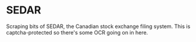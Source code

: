# SEDAR

Scraping bits of SEDAR, the Canadian stock exchange filing system. This is captcha-protected so there's some OCR going on in here. 
